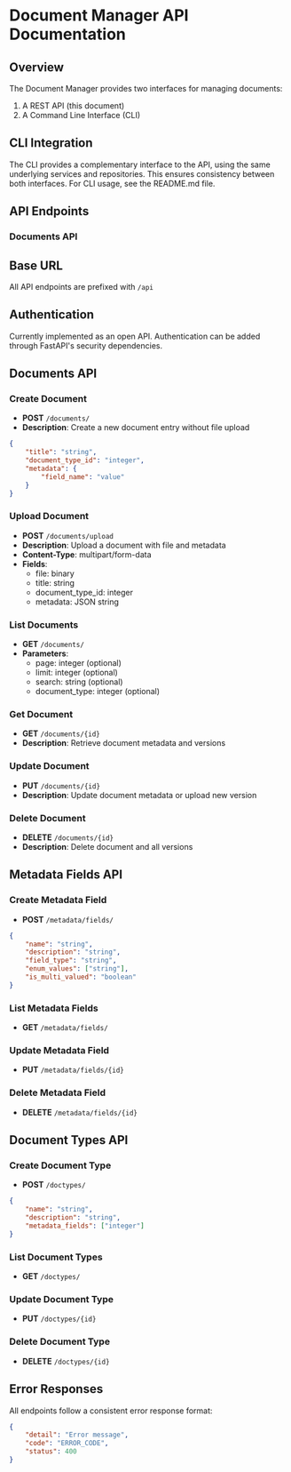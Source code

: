 # Document Manager API Documentation

## Overview

The Document Manager provides two interfaces for managing documents:
1. A REST API (this document)
2. A Command Line Interface (CLI)

## CLI Integration

The CLI provides a complementary interface to the API, using the same underlying services and repositories. This ensures consistency between both interfaces. For CLI usage, see the README.md file.

## API Endpoints

### Documents API

## Base URL
All API endpoints are prefixed with `/api`

## Authentication
Currently implemented as an open API. Authentication can be added through FastAPI's security dependencies.

## Documents API

### Create Document
- **POST** `/documents/`
- **Description**: Create a new document entry without file upload
```json
{
    "title": "string",
    "document_type_id": "integer",
    "metadata": {
        "field_name": "value"
    }
}
```

### Upload Document
- **POST** `/documents/upload`
- **Description**: Upload a document with file and metadata
- **Content-Type**: multipart/form-data
- **Fields**:
  - file: binary
  - title: string
  - document_type_id: integer
  - metadata: JSON string

### List Documents
- **GET** `/documents/`
- **Parameters**:
  - page: integer (optional)
  - limit: integer (optional)
  - search: string (optional)
  - document_type: integer (optional)

### Get Document
- **GET** `/documents/{id}`
- **Description**: Retrieve document metadata and versions

### Update Document
- **PUT** `/documents/{id}`
- **Description**: Update document metadata or upload new version

### Delete Document
- **DELETE** `/documents/{id}`
- **Description**: Delete document and all versions

## Metadata Fields API

### Create Metadata Field
- **POST** `/metadata/fields/`
```json
{
    "name": "string",
    "description": "string",
    "field_type": "string",
    "enum_values": ["string"],
    "is_multi_valued": "boolean"
}
```

### List Metadata Fields
- **GET** `/metadata/fields/`

### Update Metadata Field
- **PUT** `/metadata/fields/{id}`

### Delete Metadata Field
- **DELETE** `/metadata/fields/{id}`

## Document Types API

### Create Document Type
- **POST** `/doctypes/`
```json
{
    "name": "string",
    "description": "string",
    "metadata_fields": ["integer"]
}
```

### List Document Types
- **GET** `/doctypes/`

### Update Document Type
- **PUT** `/doctypes/{id}`

### Delete Document Type
- **DELETE** `/doctypes/{id}`

## Error Responses
All endpoints follow a consistent error response format:
```json
{
    "detail": "Error message",
    "code": "ERROR_CODE",
    "status": 400
}